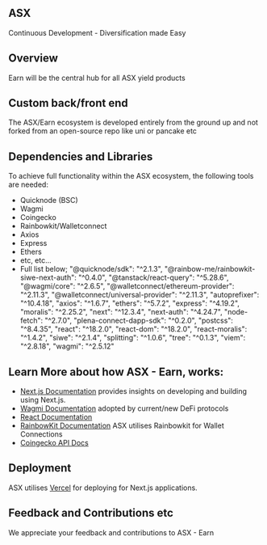 ## ASX

Continuous Development - Diversification made Easy

## Overview

Earn will be the central hub for all ASX yield products

## Custom back/front end

The ASX/Earn ecosystem is developed entirely from the ground up and not forked from an open-source repo like uni or pancake etc

## Dependencies and Libraries

To achieve full functionality within the ASX ecosystem, the following tools are needed:

- Quicknode (BSC)
- Wagmi
- Coingecko
- Rainbowkit/Walletconnect
- Axios
- Express
- Ethers
- etc, etc...
- Full list below;
  "@quicknode/sdk": "^2.1.3",
  "@rainbow-me/rainbowkit-siwe-next-auth": "^0.4.0",
  "@tanstack/react-query": "^5.28.6",
  "@wagmi/core": "^2.6.5",
  "@walletconnect/ethereum-provider": "^2.11.3",
  "@walletconnect/universal-provider": "^2.11.3",
  "autoprefixer": "^10.4.18",
  "axios": "^1.6.7",
  "ethers": "^5.7.2",
  "express": "^4.19.2",
  "moralis": "^2.25.2",
  "next": "^12.3.4",
  "next-auth": "^4.24.7",
  "node-fetch": "^2.7.0",
  "plena-connect-dapp-sdk": "^0.2.0",
  "postcss": "^8.4.35",
  "react": "^18.2.0",
  "react-dom": "^18.2.0",
  "react-moralis": "^1.4.2",
  "siwe": "^2.1.4",
  "splitting": "^1.0.6",
  "tree": "^0.1.3",
  "viem": "^2.8.18",
  "wagmi": "^2.5.12"

## Learn More about how ASX - Earn, works:

- [Next.js Documentation](https://nextjs.org/docs) provides insights on developing and building using Next.js.
- [Wagmi Documentation](https://wagmi.sh/) adopted by current/new DeFi protocols
- [React Documentation](https://react.dev/)
- [RainbowKit Documentation](https://www.rainbowkit.com/) ASX utilises Rainbowkit for Wallet Connections
- [Coingecko API Docs](https://docs.coingecko.com/)

## Deployment

ASX utilises [Vercel](https://vercel.com/new) for deploying for Next.js applications.

## Feedback and Contributions etc

We appreciate your feedback and contributions to ASX - Earn
